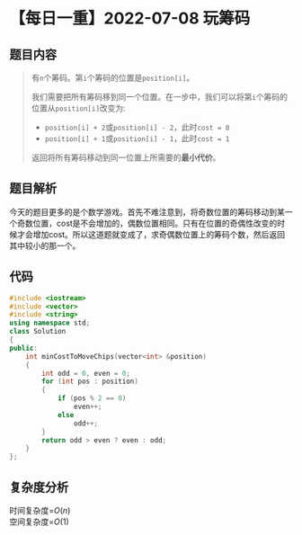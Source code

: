 # 【每日一重】2022-07-08 玩筹码

## 题目内容

> 有`` n ``个筹码。第`` i ``个筹码的位置是`` position[i] ``。
>
> 我们需要把所有筹码移到同一个位置。在一步中，我们可以将第`` i ``个筹码的位置从`` position[i] ``改变为:
>
> - `` position[i] + 2 ``或`` position[i] - 2 ``，此时`` cost = 0 ``
> - `` position[i] + 1 ``或`` position[i] - 1 ``，此时`` cost = 1 ``
>
> 返回将所有筹码移动到同一位置上所需要的**最小代价**。
>
## 题目解析

今天的题目更多的是个数学游戏。首先不难注意到，将奇数位置的筹码移动到某一个奇数位置，cost是不会增加的，偶数位置相同。只有在位置的奇偶性改变的时候才会增加cost。所以这道题就变成了，求奇偶数位置上的筹码个数，然后返回其中较小的那一个。

## 代码

```cpp
#include <iostream>
#include <vector>
#include <string>
using namespace std;
class Solution
{
public:
    int minCostToMoveChips(vector<int> &position)
    {
        int odd = 0, even = 0;
        for (int pos : position)
        {
            if (pos % 2 == 0)
                even++;
            else
                odd++;
        }
        return odd > even ? even : odd;
    }
};
```

## 复杂度分析

时间复杂度=$O(n)$  
空间复杂度=$O(1)$
